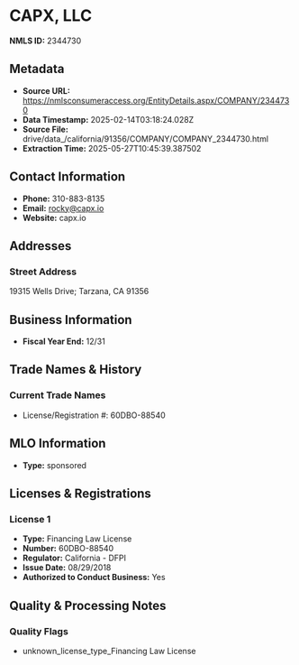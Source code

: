 # CAPX, LLC

**NMLS ID:** 2344730

## Metadata
- **Source URL:** https://nmlsconsumeraccess.org/EntityDetails.aspx/COMPANY/2344730
- **Data Timestamp:** 2025-02-14T03:18:24.028Z
- **Source File:** drive/data_/california/91356/COMPANY/COMPANY_2344730.html
- **Extraction Time:** 2025-05-27T10:45:39.387502

## Contact Information
- **Phone:** 310-883-8135
- **Email:** rocky@capx.io
- **Website:** capx.io

## Addresses
### Street Address
19315 Wells Drive; Tarzana, CA 91356

## Business Information
- **Fiscal Year End:** 12/31

## Trade Names & History
### Current Trade Names
- License/Registration #: 60DBO-88540

## MLO Information
- **Type:** sponsored

## Licenses & Registrations

### License 1
- **Type:** Financing Law License
- **Number:** 60DBO-88540
- **Regulator:** California - DFPI
- **Issue Date:** 08/29/2018
- **Authorized to Conduct Business:** Yes

## Quality & Processing Notes
### Quality Flags
- unknown_license_type_Financing Law License
